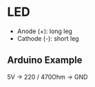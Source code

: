 # LED

- Anode (+): long leg
- Cathode (-): short leg

## Arduino Example

5V -> 220 / 470Ohm -> GND
